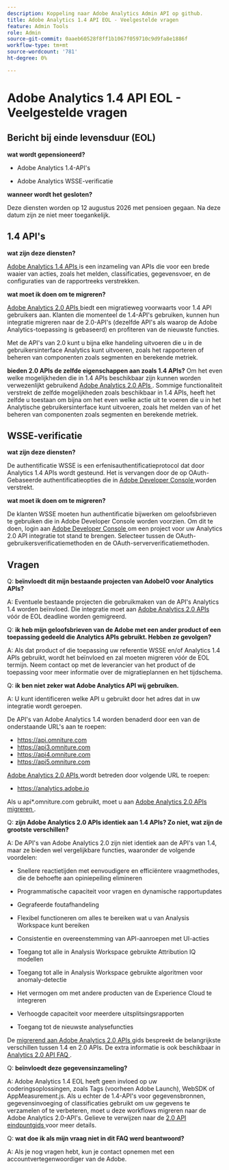 ```yaml
---
description: Koppeling naar Adobe Analytics Admin API op github.
title: Adobe Analytics 1.4 API EOL - Veelgestelde vragen
feature: Admin Tools
role: Admin
source-git-commit: 0aaeb60528f8ff1b1067f059710c9d9fa8e1886f
workflow-type: tm+mt
source-wordcount: '781'
ht-degree: 0%

---
```


# Adobe Analytics 1.4 API EOL - Veelgestelde vragen

## Bericht bij einde levensduur (EOL)

**wat wordt gepensioneerd?**

* Adobe Analytics 1.4-API&#39;s

* Adobe Analytics WSSE-verificatie

**wanneer wordt het gesloten?**

Deze diensten worden op 12 augustus 2026 met pensioen gegaan. Na deze datum zijn ze niet meer toegankelijk.

## 1.4 API&#39;s

**wat zijn deze diensten?**

[ Adobe Analytics 1.4 APIs ](https://developer.adobe.com/analytics-apis/docs/1.4/) is een inzameling van APIs die voor een brede waaier van acties, zoals het melden, classificaties, gegevensvoer, en de configuraties van de rapportreeks verstrekken.

**wat moet ik doen om te migreren?**

[ Adobe Analytics 2.0 APIs ](https://developer.adobe.com/analytics-apis/docs/2.0/) biedt een migratieweg voorwaarts voor 1.4 API gebruikers aan. Klanten die momenteel de 1.4-API&#39;s gebruiken, kunnen hun integratie migreren naar de 2.0-API&#39;s (dezelfde API&#39;s als waarop de Adobe Analytics-toepassing is gebaseerd) en profiteren van de nieuwste functies.

Met de API&#39;s van 2.0 kunt u bijna elke handeling uitvoeren die u in de gebruikersinterface Analytics kunt uitvoeren, zoals het rapporteren of beheren van componenten zoals segmenten en berekende metriek.

**bieden 2.0 APIs de zelfde eigenschappen aan zoals 1.4 APIs?**
Om het even welke mogelijkheden die in 1.4 APIs beschikbaar zijn kunnen worden verwezenlijkt gebruikend [ Adobe Analytics 2.0 APIs ](https://developer.adobe.com/analytics-apis/docs/2.0/). Sommige functionaliteit verstrekt de zelfde mogelijkheden zoals beschikbaar in 1.4 APIs, heeft het zelfde u toestaan om bijna om het even welke actie uit te voeren die u in het Analytische gebruikersinterface kunt uitvoeren, zoals het melden van of het beheren van componenten zoals segmenten en berekende metriek.

## WSSE-verificatie

**wat zijn deze diensten?**

De authentificatie WSSE is een erfenisauthentificatieprotocol dat door Analytics 1.4 APIs wordt gesteund. Het is vervangen door de op OAuth-Gebaseerde authentificatieopties die in [ Adobe Developer Console ](https://developer.adobe.com/console/home) worden verstrekt.

**wat moet ik doen om te migreren?**

De klanten WSSE moeten hun authentificatie bijwerken om geloofsbrieven te gebruiken die in Adobe Developer Console worden voorzien. Om dit te doen, login aan [ Adobe Developer Console ](https://developer.adobe.com/console/home) om een project voor uw Analytics 2.0 API integratie tot stand te brengen. Selecteer tussen de OAuth-gebruikersverificatiemethoden en de OAuth-serververificatiemethoden.

## Vragen

Q: **beïnvloedt dit mijn bestaande projecten van AdobeIO voor Analytics APIs?**

A: Eventuele bestaande projecten die gebruikmaken van de API&#39;s Analytics 1.4 worden beïnvloed. Die integratie moet aan [ Adobe Analytics 2.0 APIs ](https://developer.adobe.com/analytics-apis/docs/2.0/) vóór de EOL deadline worden gemigreerd.

Q: **ik heb mijn geloofsbrieven van de Adobe met een ander product of een toepassing gedeeld die Analytics APIs gebruikt. Hebben ze gevolgen?**

A: Als dat product of die toepassing uw referentie WSSE en/of Analytics 1.4 APIs gebruikt, wordt het beïnvloed en zal moeten migreren vóór de EOL termijn. Neem contact op met de leverancier van het product of de toepassing voor meer informatie over de migratieplannen en het tijdschema.

Q: **ik ben niet zeker wat Adobe Analytics API wij gebruiken.**

A: U kunt identificeren welke API u gebruikt door het adres dat in uw integratie wordt geroepen.

De API&#39;s van Adobe Analytics 1.4 worden benaderd door een van de onderstaande URL&#39;s aan te roepen:
* https://api.omniture.com
* https://api3.omniture.com
* https://api4.omniture.com
* https://api5.omniture.com

[ Adobe Analytics 2.0 APIs ](https://developer.adobe.com/analytics-apis/docs/2.0/) wordt betreden door volgende URL te roepen:
* https://analytics.adobe.io

Als u api*.omniture.com gebruikt, moet u aan [ Adobe Analytics 2.0 APIs migreren ](https://developer.adobe.com/analytics-apis/docs/2.0/).

Q: **zijn Adobe Analytics 2.0 APIs identiek aan 1.4 APIs? Zo niet, wat zijn de grootste verschillen?**

A: De API&#39;s van Adobe Analytics 2.0 zijn niet identiek aan de API&#39;s van 1.4, maar ze bieden wel vergelijkbare functies, waaronder de volgende voordelen:

* Snellere reactietijden met eenvoudigere en efficiëntere vraagmethodes, die de behoefte aan opiniepeiling elimineren

* Programmatische capaciteit voor vragen en dynamische rapportupdates

* Gegrafeerde foutafhandeling

* Flexibel functioneren om alles te bereiken wat u van Analysis Workspace kunt bereiken

* Consistentie en overeenstemming van API-aanroepen met UI-acties

* Toegang tot alle in Analysis Workspace gebruikte Attribution IQ modellen

* Toegang tot alle in Analysis Workspace gebruikte algoritmen voor anomaly-detectie

* Het vermogen om met andere producten van de Experience Cloud te integreren

* Verhoogde capaciteit voor meerdere uitsplitsingsrapporten

* Toegang tot de nieuwste analysefuncties

De [ migrerend aan Adobe Analytics 2.0 APIs ](https://developer.adobe.com/analytics-apis/docs/2.0/guides/migration/) gids bespreekt de belangrijkste verschillen tussen 1.4 en 2.0 APIs. De extra informatie is ook beschikbaar in [ Analytics 2.0 API FAQ ](https://developer.adobe.com/analytics-apis/docs/2.0/guides/faq/).

Q: **beïnvloedt deze gegevensinzameling?**

A: Adobe Analytics 1.4 EOL heeft geen invloed op uw coderingsoplossingen, zoals Tags (voorheen Adobe Launch), WebSDK of AppMeasurement.js. Als u echter de 1.4-API&#39;s voor gegevensbronnen, gegevensinvoeging of classificaties gebruikt om uw gegevens te verzamelen of te verbeteren, moet u deze workflows migreren naar de Adobe Analytics 2.0-API&#39;s. Gelieve te verwijzen naar de [ 2.0 API eindpuntgids ](https://developer.adobe.com/analytics-apis/docs/2.0/guides/endpoints/) voor meer details.

Q: **wat doe ik als mijn vraag niet in dit FAQ werd beantwoord?**

A: Als je nog vragen hebt, kun je contact opnemen met een accountvertegenwoordiger van de Adobe.

